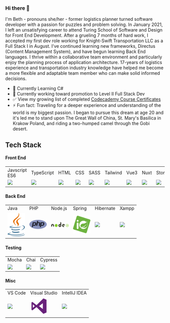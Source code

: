 ### Hi there 👋

I'm Beth - pronouns she/her - former logistics planner turned software developer with a passion for puzzles and problem solving. In January 2021, I left an unsatisfying career to attend Turing School of Software and Design for Front End Development. After a grueling 7 months of hard work, I accepted my first dev role working for Knight-Swift Transportation LLC as a Full Stack I in August. I've continued learning new frameworks, Directus (Content Management System), and have begun learning Back End languages. I thrive within a collaborative team environment and particularly enjoy the planning process of application architecture. 17-years of logistics experience and transportation industry knowledge have helped me become a more flexible and adaptable team member who can make solid informed decisions. 

- 🔭 Currently Learning C#
- 🌱 Currently working toward promotion to Level II Full Stack Dev
- ✅ View my growing list of completed [Codecademy Course Certificates](https://www.codecademy.com/profiles/bethMeeker2365205360)
- ⚡ Fun fact: Traveling for a deeper experience and understanding of the world is my biggest passion. I began to pursue this dream at age 20 and it's led me to stand upon The Great Wall of China, St. Mary's Basilica in Krakow Poland, and riding a two-humped camel through the Gobi desert.

## Tech Stack

#### Front End
<table>
  <tr>
    <td>Javscript ES6</td>
    <td>TypeScript</td>
    <td>HTML</td>
    <td>CSS</td>
    <td>SASS</td>
    <td>Tailwind</td>
    <td>Vue3</td>
    <td>Nuxt</td>
    <td>Storybook</td>
    <td>React</td>
  </tr>
  <tr>
    <td><img width="55" src="https://raw.githubusercontent.com/gilbarbara/logos/master/logos/javascript.svg"/></td>
    <td><img width="55" src="https://raw.githubusercontent.com/gilbarbara/logos/master/logos/typescript-icon.svg"/></td>
    <td><img width="55" src="https://raw.githubusercontent.com/gilbarbara/logos/master/logos/html-5.svg"/></td>
    <td><img width="55" src="https://raw.githubusercontent.com/gilbarbara/logos/master/logos/css-3.svg"/></td>  
    <td><img width="55" src="https://raw.githubusercontent.com/gilbarbara/logos/master/logos/sass.svg"/></td>
    <td><img width="55" src="https://raw.githubusercontent.com/gilbarbara/logos/master/logos/tailwindcss-icon.svg"/></td> 
    <td><img width="55" src="https://raw.githubusercontent.com/gilbarbara/logos/master/logos/vue.svg"/></td>
    <td><img width="55" src="https://raw.githubusercontent.com/gilbarbara/logos/master/logos/nuxt-icon.svg"/></td>
    <td><img width="55" src="https://raw.githubusercontent.com/gilbarbara/logos/master/logos/storybook-icon.svg"/></td>
    <td><img width="55" src="https://raw.githubusercontent.com/gilbarbara/logos/master/logos/react.svg"/></td>
  </tr>
</table>

#### Back End
<table>
  <tr>
    <td>Java</td>
    <td>PHP</td>
    <td>Node.js</td>
    <td>Spring</td>
    <td>Hibernate</td>
    <td>Xampp</td>
  </tr>
  <tr>
    <td><img width="55" src="https://raw.githubusercontent.com/gilbarbara/logos/master/logos/java.svg"/></td>
    <td><img width="55" src="https://raw.githubusercontent.com/gilbarbara/logos/master/logos/php.svg"/></td>
    <td><img width="55" src="https://raw.githubusercontent.com/gilbarbara/logos/master/logos/nodejs.svg"/></td>
    <td><img width="55" src="https://raw.githubusercontent.com/gilbarbara/logos/master/logos/spring.svg"/></td>
    <td><img width="55" src="https://raw.githubusercontent.com/gilbarbara/logos/master/logos/hibernate.svg"/></td>
    <td><img width="55" src="https://raw.githubusercontent.com/gilbarbara/logos/master/logos/xampp.svg"/></td>
  </tr>
</table>

#### Testing
<table>
  <tr>
    <td>Mocha</td>
    <td>Chai</td>
    <td>Cypress</td>
  </tr>
  <tr>
    <td><img width="55" src="https://raw.githubusercontent.com/gilbarbara/logos/master/logos/mocha.svg"/></td>
    <td><img width="55" src="https://raw.githubusercontent.com/gilbarbara/logos/master/logos/chai.svg"/></td>
    <td><img width="55" src="https://raw.githubusercontent.com/gilbarbara/logos/master/logos/cypress.svg"/></td>
  </tr>
</table>

#### Misc
<table>
  <tr>
    <td>VS Code</td>
    <td>Visual Studio</td>
    <td>IntelliJ IDEA</td>
  </tr>
  <tr>
    <td><img width="55" src="https://raw.githubusercontent.com/gilbarbara/logos/master/logos/visual-studio-code.svg"/></td>
    <td><img width="55" src="https://raw.githubusercontent.com/gilbarbara/logos/master/logos/visual-studio.svg"/></td>
    <td><img width="55" src="https://raw.githubusercontent.com/gilbarbara/logos/master/logos/intellij-idea.svg"/></td>
  </tr>
</table>
